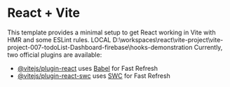 # React + Vite

This template provides a minimal setup to get React working in Vite with HMR and some ESLint rules.
LOCAL D:\workspaces\react\vite-project\vite-project-007-todoList-Dashboard-firebase\hooks-demonstration
Currently, two official plugins are available:

- [@vitejs/plugin-react](https://github.com/vitejs/vite-plugin-react/blob/main/packages/plugin-react/README.md) uses [Babel](https://babeljs.io/) for Fast Refresh
- [@vitejs/plugin-react-swc](https://github.com/vitejs/vite-plugin-react-swc) uses [SWC](https://swc.rs/) for Fast Refresh
